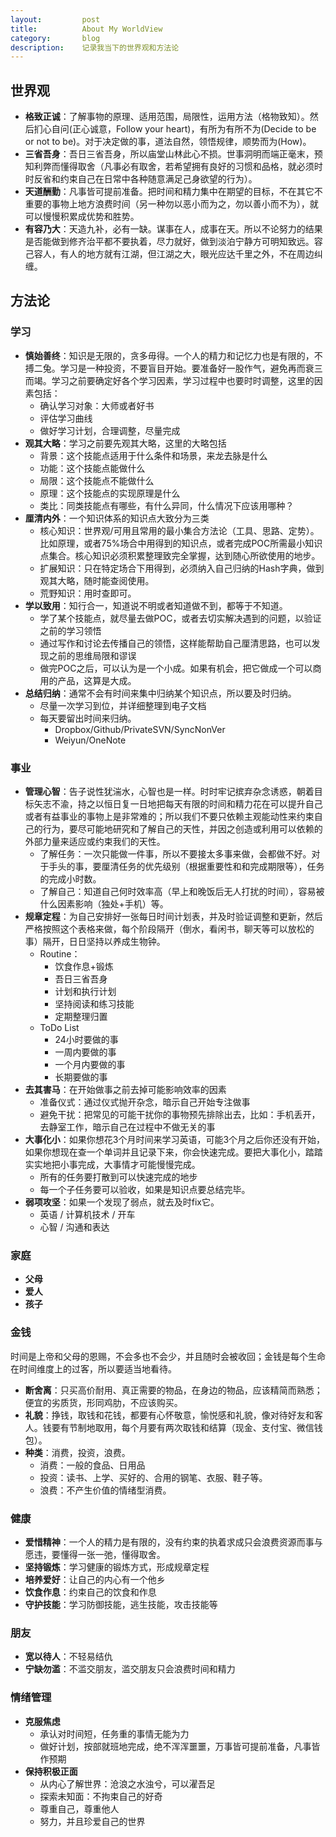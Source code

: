 ```yaml
---
layout:         post
title:          About My WorldView
category:       blog
description:    记录我当下的世界观和方法论
---
```


## 世界观
- **格致正诚**：了解事物的原理、适用范围，局限性，运用方法（格物致知）。然后扪心自问(正心诚意，Follow your heart)，有所为有所不为(Decide to be or not to be)。对于决定做的事，道法自然，领悟规律，顺势而为(How)。
- **三省吾身**：吾日三省吾身，所以庙堂山林此心不损。世事洞明而端正毫末，预知利弊而懂得取舍（凡事必有取舍，若希望拥有良好的习惯和品格，就必须时时反省和约束自己在日常中各种随意满足己身欲望的行为）。 
- **天道酬勤**：凡事皆可提前准备。把时间和精力集中在期望的目标，不在其它不重要的事物上地方浪费时间（另一种勿以恶小而为之，勿以善小而不为），就可以慢慢积累成优势和胜势。
- **有容乃大**：天造九补，必有一缺。谋事在人，成事在天。所以不论努力的结果是否能做到修齐治平都不要执着，尽力就好，做到淡泊宁静方可明知致远。容己容人，有人的地方就有江湖，但江湖之大，眼光应达千里之外，不在周边纠缠。

## 方法论

### 学习
- **慎始善终**：知识是无限的，贪多毋得。一个人的精力和记忆力也是有限的，不搏二兔。学习是一种投资，不要盲目开始。要准备好一股作气，避免再而衰三而竭。学习之前要确定好各个学习因素，学习过程中也要时时调整，这里的因素包括：
	- 确认学习对象：大师或者好书
	- 评估学习曲线
	- 做好学习计划，合理调整，尽量完成
- **观其大略**：学习之前要先观其大略，这里的大略包括
	- 背景：这个技能点适用于什么条件和场景，来龙去脉是什么
	- 功能：这个技能点能做什么
	- 局限：这个技能点不能做什么
	- 原理：这个技能点的实现原理是什么
	- 类比：同类技能点有哪些，有什么异同，什么情况下应该用哪种？
- **厘清内外**：一个知识体系的知识点大致分为三类
	- 核心知识：世界观/可用且常用的最小集合方法论（工具、思路、定势）。比如原理，或者75%场合中用得到的知识点，或者完成POC所需最小知识点集合。核心知识必须积累整理致完全掌握，达到随心所欲使用的地步。
	- 扩展知识：只在特定场合下用得到，必须纳入自己归纳的Hash字典，做到观其大略，随时能查阅使用。
	- 荒野知识：用时查即可。
- **学以致用**：知行合一，知道说不明或者知道做不到，都等于不知道。
	- 学了某个技能点，就尽量去做POC，或者去切实解决遇到的问题，以验证之前的学习领悟
	- 通过写作和讨论去传播自己的领悟，这样能帮助自己厘清思路，也可以发现之前的思维局限和谬误
	- 做完POC之后，可以认为是一个小成。如果有机会，把它做成一个可以商用的产品，这算是大成。
- **总结归纳**：通常不会有时间来集中归纳某个知识点，所以要及时归纳。
	- 尽量一次学习到位，并详细整理到电子文档
	- 每天要留出时间来归纳。
		- Dropbox/Github/PrivateSVN/SyncNonVer
		- Weiyun/OneNote

### 事业
- **管理心智**：告子说性犹湍水，心智也是一样。时时牢记摈弃杂念诱惑，朝着目标矢志不渝，持之以恒日复一日地把每天有限的时间和精力花在可以提升自己或者有益事业的事物上是非常难的；所以我们不要只依赖主观能动性来约束自己的行为，要尽可能地研究和了解自己的天性，并因之创造或利用可以依赖的外部力量来适应或约束我们的天性。
	- 了解任务：一次只能做一件事，所以不要接太多事来做，会都做不好。对于手头的事，要厘清任务的优先级别（根据重要性和和完成期限等），任务的完成小时数。
	- 了解自己：知道自己何时效率高（早上和晚饭后无人打扰的时间），容易被什么因素影响（独处+手机）等。
- **规章定程**：为自己安排好一张每日时间计划表，并及时验证调整和更新，然后严格按照这个表格来做，每个阶段隔开（倒水，看闲书，聊天等可以放松的事）隔开，日日坚持以养成生物钟。
	- Routine：
		- 饮食作息+锻炼
		- 吾日三省吾身
		- 计划和执行计划
		- 坚持阅读和练习技能
		- 定期整理归置
	- ToDo List
		- 24小时要做的事
		- 一周内要做的事
		- 一个月内要做的事
		- 长期要做的事
- **去其害马**：在开始做事之前去掉可能影响效率的因素
	- 准备仪式：通过仪式抛开杂念，暗示自己开始专注做事
	- 避免干扰：把常见的可能干扰你的事物预先排除出去，比如：手机丢开，去静室工作，暗示自己在过程中不做无关的事
- **大事化小**：如果你想花3个月时间来学习英语，可能3个月之后你还没有开始，如果你想现在查一个单词并且记录下来，你会快速完成。要把大事化小，踏踏实实地把小事完成，大事情才可能慢慢完成。
	- 所有的任务要打散到可以快速完成的地步
	- 每一个子任务要可以验收，如果是知识点要总结完毕。
- **弱项攻坚**：如果一个发现了弱点，就去及时fix它。
	- 英语 / 计算机技术 / 开车
	- 心智 / 沟通和表达

### 家庭
- **父母**
- **爱人**
- **孩子**

### 金钱

时间是上帝和父母的恩赐，不会多也不会少，并且随时会被收回；金钱是每个生命在时间维度上的过客，所以要适当地看待。

- **断舍离**：只买高价耐用、真正需要的物品，在身边的物品，应该精简而熟悉；便宜的劣质货，形同鸡肋，不应该购买。
- **礼貌**：挣钱，取钱和花钱，都要有心怀敬意，愉悦感和礼貌，像对待好友和客人。钱要有节制地取用，每个月要有两次取钱和结算（现金、支付宝、微信钱包）。
- **种类**：消费，投资，浪费。
	- 消费：一般的食品、日用品
	- 投资：读书、上学、买好的、合用的钢笔、衣服、鞋子等。
	- 浪费：不产生价值的情绪型消费。

### 健康
- **爱惜精神**：一个人的精力是有限的，没有约束的执着求成只会浪费资源而事与愿违，要懂得一张一弛，懂得取舍。
- **坚持锻炼**：学习健康的锻炼方式，形成规章定程
- **培养爱好**：让自己的内心有一个他乡
- **饮食作息**：约束自己的饮食和作息
- **守护技能**：学习防御技能，逃生技能，攻击技能等
 
### 朋友
- **宽以待人**：不轻易结仇
- **宁缺勿滥**：不滥交朋友，滥交朋友只会浪费时间和精力

### 情绪管理
- **克服焦虑**
	- 承认对时间短，任务重的事情无能为力
	- 做好计划，按部就班地完成，绝不浑浑噩噩，万事皆可提前准备，凡事皆作预期
- **保持积极正面**
	- 从内心了解世界：沧浪之水浊兮，可以濯吾足
	- 探索未知面：不拘束自己的好奇
	- 尊重自己，尊重他人
	- 努力，并且珍爱自己的世界